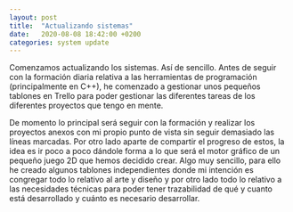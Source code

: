```yaml
---
layout: post
title:  "Actualizando sistemas"
date:   2020-08-08 18:42:00 +0200
categories: system update
---
```

Comenzamos actualizando los sistemas. Así de sencillo. Antes de seguir con la formación diaria relativa a las herramientas de programación (principalmente en C++), he comenzado a gestionar unos pequeños tablones en Trello para poder gestionar las diferentes tareas de los diferentes proyectos que tengo en mente.

De momento lo principal será seguir con la formación y realizar los proyectos anexos con mi propio punto de vista sin seguir demasiado las líneas marcadas. Por otro lado aparte de compartir el progreso de estos, la idea es ir poco a poco dándole forma a lo que será el motor gráfico de un pequeño juego 2D que hemos decidido crear. Algo muy sencillo, para ello he creado algunos tablones independientes donde mi intención es congregar todo lo relativo al arte y diseño y por otro lado todo lo relativo a las necesidades técnicas para poder tener trazabilidad de qué y cuanto está desarrollado y cuánto es necesario desarrollar.

